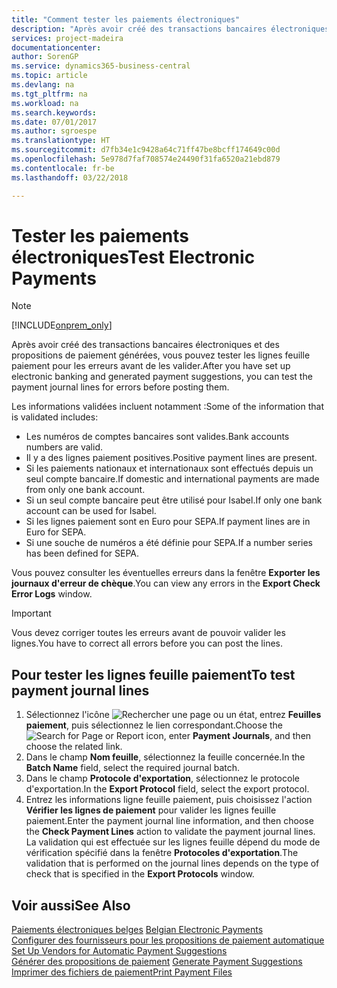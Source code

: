 ```yaml
---
title: "Comment tester les paiements électroniques"
description: "Après avoir créé des transactions bancaires électroniques et des propositions de paiement générées, vous pouvez tester les lignes feuille paiement pour les erreurs avant de les valider."
services: project-madeira
documentationcenter: 
author: SorenGP
ms.service: dynamics365-business-central
ms.topic: article
ms.devlang: na
ms.tgt_pltfrm: na
ms.workload: na
ms.search.keywords: 
ms.date: 07/01/2017
ms.author: sgroespe
ms.translationtype: HT
ms.sourcegitcommit: d7fb34e1c9428a64c71ff47be8bcff174649c00d
ms.openlocfilehash: 5e978d7faf708574e24490f31fa6520a21ebd879
ms.contentlocale: fr-be
ms.lasthandoff: 03/22/2018

---
```

# <a name="test-electronic-payments"></a><span data-ttu-id="ab03f-103">Tester les paiements électroniques</span><span class="sxs-lookup"><span data-stu-id="ab03f-103">Test Electronic Payments</span></span>
> [!Note]
> [!INCLUDE[onprem_only](../../includes/onprem_only_md.md)]

<span data-ttu-id="ab03f-104">Après avoir créé des transactions bancaires électroniques et des propositions de paiement générées, vous pouvez tester les lignes feuille paiement pour les erreurs avant de les valider.</span><span class="sxs-lookup"><span data-stu-id="ab03f-104">After you have set up electronic banking and generated payment suggestions, you can test the payment journal lines for errors before posting them.</span></span>  

<span data-ttu-id="ab03f-105">Les informations validées incluent notamment :</span><span class="sxs-lookup"><span data-stu-id="ab03f-105">Some of the information that is validated includes:</span></span>  

- <span data-ttu-id="ab03f-106">Les numéros de comptes bancaires sont valides.</span><span class="sxs-lookup"><span data-stu-id="ab03f-106">Bank accounts numbers are valid.</span></span>  
- <span data-ttu-id="ab03f-107">Il y a des lignes paiement positives.</span><span class="sxs-lookup"><span data-stu-id="ab03f-107">Positive payment lines are present.</span></span>  
- <span data-ttu-id="ab03f-108">Si les paiements nationaux et internationaux sont effectués depuis un seul compte bancaire.</span><span class="sxs-lookup"><span data-stu-id="ab03f-108">If domestic and international payments are made from only one bank account.</span></span>  
- <span data-ttu-id="ab03f-109">Si un seul compte bancaire peut être utilisé pour Isabel.</span><span class="sxs-lookup"><span data-stu-id="ab03f-109">If only one bank account can be used for Isabel.</span></span>  
- <span data-ttu-id="ab03f-110">Si les lignes paiement sont en Euro pour SEPA.</span><span class="sxs-lookup"><span data-stu-id="ab03f-110">If payment lines are in Euro for SEPA.</span></span>  
- <span data-ttu-id="ab03f-111">Si une souche de numéros a été définie pour SEPA.</span><span class="sxs-lookup"><span data-stu-id="ab03f-111">If a number series has been defined for SEPA.</span></span>  

<span data-ttu-id="ab03f-112">Vous pouvez consulter les éventuelles erreurs dans la fenêtre **Exporter les journaux d'erreur de chèque**.</span><span class="sxs-lookup"><span data-stu-id="ab03f-112">You can view any errors in the **Export Check Error Logs** window.</span></span>  

> [!IMPORTANT]  
>  <span data-ttu-id="ab03f-113">Vous devez corriger toutes les erreurs avant de pouvoir valider les lignes.</span><span class="sxs-lookup"><span data-stu-id="ab03f-113">You have to correct all errors before you can post the lines.</span></span>  

## <a name="to-test-payment-journal-lines"></a><span data-ttu-id="ab03f-114">Pour tester les lignes feuille paiement</span><span class="sxs-lookup"><span data-stu-id="ab03f-114">To test payment journal lines</span></span>  

1.  <span data-ttu-id="ab03f-115">Sélectionnez l'icône ![Rechercher une page ou un état](../../media/ui-search/search_small.png "icône Rechercher une page ou un état"), entrez **Feuilles paiement**, puis sélectionnez le lien correspondant.</span><span class="sxs-lookup"><span data-stu-id="ab03f-115">Choose the ![Search for Page or Report](../../media/ui-search/search_small.png "Search for Page or Report icon") icon, enter **Payment Journals**, and then choose the related link.</span></span>  
2.  <span data-ttu-id="ab03f-116">Dans le champ **Nom feuille**, sélectionnez la feuille concernée.</span><span class="sxs-lookup"><span data-stu-id="ab03f-116">In the **Batch Name** field, select the required journal batch.</span></span>  
3.  <span data-ttu-id="ab03f-117">Dans le champ **Protocole d'exportation**, sélectionnez le protocole d'exportation.</span><span class="sxs-lookup"><span data-stu-id="ab03f-117">In the **Export Protocol** field, select the export protocol.</span></span>  
4.  <span data-ttu-id="ab03f-118">Entrez les informations ligne feuille paiement, puis choisissez l'action **Vérifier les lignes de paiement** pour valider les lignes feuille paiement.</span><span class="sxs-lookup"><span data-stu-id="ab03f-118">Enter the payment journal line information, and then choose the **Check Payment Lines** action to validate the payment journal lines.</span></span> <span data-ttu-id="ab03f-119">La validation qui est effectuée sur les lignes feuille dépend du mode de vérification spécifié dans la fenêtre **Protocoles d'exportation**.</span><span class="sxs-lookup"><span data-stu-id="ab03f-119">The validation that is performed on the journal lines depends on the type of check that is specified in the **Export Protocols** window.</span></span>  

## <a name="see-also"></a><span data-ttu-id="ab03f-120">Voir aussi</span><span class="sxs-lookup"><span data-stu-id="ab03f-120">See Also</span></span>  
 <span data-ttu-id="ab03f-121">[Paiements électroniques belges](belgian-electronic-payments.md) </span><span class="sxs-lookup"><span data-stu-id="ab03f-121">[Belgian Electronic Payments](belgian-electronic-payments.md) </span></span>  
 <span data-ttu-id="ab03f-122">[Configurer des fournisseurs pour les propositions de paiement automatique](how-to-set-up-vendors-for-automatic-payment-suggestions.md) </span><span class="sxs-lookup"><span data-stu-id="ab03f-122">[Set Up Vendors for Automatic Payment Suggestions](how-to-set-up-vendors-for-automatic-payment-suggestions.md) </span></span>  
 <span data-ttu-id="ab03f-123">[Générer des propositions de paiement](how-to-generate-payment-suggestions.md) </span><span class="sxs-lookup"><span data-stu-id="ab03f-123">[Generate Payment Suggestions](how-to-generate-payment-suggestions.md) </span></span>  
 [<span data-ttu-id="ab03f-124">Imprimer des fichiers de paiement</span><span class="sxs-lookup"><span data-stu-id="ab03f-124">Print Payment Files</span></span>](how-to-print-payment-files.md)

